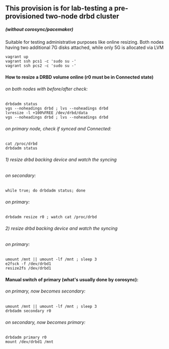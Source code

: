 ## This provision is for lab-testing a pre-provisioned two-node drbd cluster
##### (without corosync/pacemaker)

Suitable for testing administrative purposes like online resizing.
Both nodes having two additional 7G disks attached, while only 5G is allocated via LVM

```
vagrant up
vagrant ssh pcs1 -c 'sudo su -'
vagrant ssh pcs2 -c 'sudo su -'
```

#### How to resize a DRBD volume online (r0 must be in Connected state)

###### on both nodes with before/after check:
```
drbdadm status
vgs --noheadings drbd ; lvs --noheadings drbd
lvresize -l +100%FREE /dev/drbd/data
vgs --noheadings drbd ; lvs --noheadings drbd
```
###### on primary node, check if synced and Connected:
```
cat /proc/drbd
drbdadm status
```
###### 1) resize drbd backing device and watch the syncing
###### on secondary:
```
while true; do drbdadm status; done
```
###### on primary:
```
drbdadm resize r0 ; watch cat /proc/drbd
```
###### 2) resize drbd backing device and watch the syncing
###### on primary:
```
umount /mnt || umount -lf /mnt ; sleep 3
e2fsck -f /dev/drbd1
resize2fs /dev/drbd1
```

#### Manual switch of primary (what's usually done by corosync):

###### on primary, now becomes secondary:
```
umount /mnt || umount -lf /mnt ; sleep 3
drbdadm secondary r0
```
###### on secondary, now becomes primary:
```
drbdadm primary r0
mount /dev/drbd1 /mnt
```

